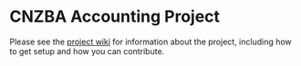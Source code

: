 # CNZBA Accounting Project

Please see the 
[project wiki](https://cbanewzealand.visualstudio.com/Accounting%20Software/_wiki/wikis/Accounting-Software.wiki?wikiVersion=GBwikiMaster&pagePath=%2FIntroduction) 
for information about the project, including how to get setup and how you can contribute.